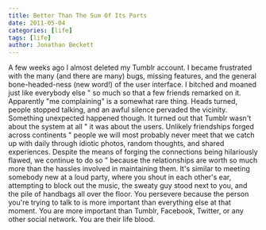 ```yaml
---
title: Better Than The Sum Of Its Parts
date: 2011-05-04
categories: [life]
tags: [life]
author: Jonathan Beckett
---
```


A few weeks ago I almost deleted my Tumblr account. I became frustrated with the many (and there are many) bugs, missing features, and the general bone-headed-ness (new word!) of the user interface. I bitched and moaned just like everybody else " so much so that a few friends remarked on it. Apparently "me complaining" is a somewhat rare thing. Heads turned, people stopped talking, and an awful silence pervaded the vicinity. Something unexpected happened though. It turned out that Tumblr wasn't about the system at all " it was about the users. Unlikely friendships forged across continents " people we will most probably never meet that we catch up with daily through idiotic photos, random thoughts, and shared experiences. Despite the means of forging the connections being hilariously flawed, we continue to do so " because the relationships are worth so much more than the hassles involved in maintaining them. It's similar to meeting somebody new at a loud party, where you shout in each other's ear, attempting to block out the music, the sweaty guy stood next to you, and the pile of handbags all over the floor. You persevere because the person you're trying to talk to is more important than everything else at that moment. You are more important than Tumblr, Facebook, Twitter, or any other social network. You are their life blood.